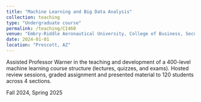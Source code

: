 ```yaml
---
title: "Machine Learning and Big Data Analysis"
collection: teaching
type: "Undergraduate course"
permalink: /teaching/CI460
venue: "Embry-Riddle Aeronautical University, College of Business, Security & Intelligence"
date: 2024-01-01
location: "Prescott, AZ"
---
```


Assisted Professor Warner in the teaching and development of a 400-level machine learning course structure (lectures, quizzes, and exams). Hosted review sessions, graded assignment and presented material to 120 students across 4 sections.

Fall 2024, Spring 2025
